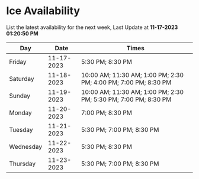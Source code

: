 # Ice Availability

List the latest availability for the next week, Last Update at **11-17-2023 01:20:50 PM**

| Day         | Date        | Times       |
| ----------- | ----------- | ----------- |
|Friday|11-17-2023|5:30 PM; 8:30 PM|
|Saturday|11-18-2023|10:00 AM; 11:30 AM; 1:00 PM; 2:30 PM; 4:00 PM; 7:00 PM; 8:30 PM|
|Sunday|11-19-2023|10:00 AM; 11:30 AM; 1:00 PM; 2:30 PM; 5:30 PM; 7:00 PM; 8:30 PM|
|Monday|11-20-2023|7:00 PM; 8:30 PM|
|Tuesday|11-21-2023|5:30 PM; 7:00 PM; 8:30 PM|
|Wednesday|11-22-2023|5:30 PM; 8:30 PM|
|Thursday|11-23-2023|5:30 PM; 7:00 PM; 8:30 PM|
